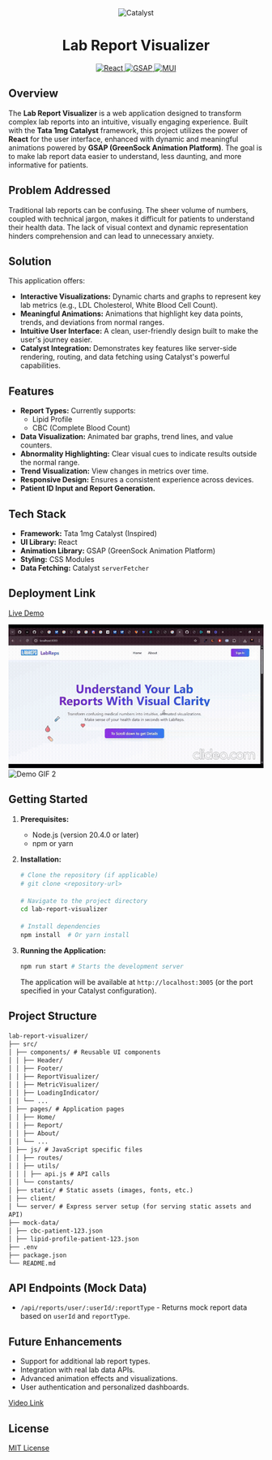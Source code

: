 <div align="center">
  <img src="https://img.shields.io/badge/Tata_1mg_Catalyst-Inspired-blueviolet?style=for-the-badge&logo=data:image/svg+xml;base64,PHN2ZyB3aWR0aD0iMzIiIGhlaWdodD0iMzIiIHZpZXdCb3g9IjAgMCA1MTIgNTEyIiBmaWxsPSJub25lIiB4bWxucz0iaHR0cDovL3d3dy53My5vcmcvMjAwMC9zdmciPjxjaXJjbGUgY3g9IjI1NiIgY3k9IjI1NiIgcj0iMjU2IiBmaWxsPSIjZDJkMmQyIi8+PHRleHQgeD0iMTI4IiB5PSIzMDAiIGZvbnQtc2l6ZT0iMTIwIiBmaWxsPSJ3aGl0ZSI+YzwvdGV4dD48L3N2Zz4=" alt="Catalyst" />
  <h1>Lab Report Visualizer</h1>
</div>

<div align="center">
  <a href="https://reactjs.org/">
    <img src="https://img.shields.io/badge/React-20232A?style=for-the-badge&logo=react&logoColor=61DAFB" alt="React" />
  </a>
  <a href="https://greensock.com/gsap/">
    <img src="https://img.shields.io/badge/GSAP-88CE00?style=for-the-badge&logo=greensock&logoColor=white" alt="GSAP" />
  </a>
  <a href="https://mui.com/">
    <img src="https://img.shields.io/badge/MUI-007FFF?style=for-the-badge&logo=mui&logoColor=white" alt="MUI" />
  </a>
</div>

## Overview

The **Lab Report Visualizer** is a web application designed to transform complex lab reports into an intuitive, visually engaging experience. Built with the **Tata 1mg Catalyst** framework, this project utilizes the power of **React** for the user interface, enhanced with dynamic and meaningful animations powered by **GSAP (GreenSock Animation Platform)**. The goal is to make lab report data easier to understand, less daunting, and more informative for patients.

## Problem Addressed

Traditional lab reports can be confusing. The sheer volume of numbers, coupled with technical jargon, makes it difficult for patients to understand their health data. The lack of visual context and dynamic representation hinders comprehension and can lead to unnecessary anxiety.

## Solution

This application offers:

*   **Interactive Visualizations:**  Dynamic charts and graphs to represent key lab metrics (e.g., LDL Cholesterol, White Blood Cell Count).
*   **Meaningful Animations:** Animations that highlight key data points, trends, and deviations from normal ranges.
*   **Intuitive User Interface:** A clean, user-friendly design built to make the user's journey easier.
*   **Catalyst Integration:** Demonstrates key features like server-side rendering, routing, and data fetching using Catalyst's powerful capabilities.

## Features

*   **Report Types:** Currently supports:
    *   Lipid Profile
    *   CBC (Complete Blood Count)
*   **Data Visualization:** Animated bar graphs, trend lines, and value counters.
*   **Abnormality Highlighting:** Clear visual cues to indicate results outside the normal range.
*   **Trend Visualization:** View changes in metrics over time.
*   **Responsive Design:** Ensures a consistent experience across devices.
*   **Patient ID Input and Report Generation.**

## Tech Stack

*   **Framework:** Tata 1mg Catalyst (Inspired)
*   **UI Library:** React
*   **Animation Library:** GSAP (GreenSock Animation Platform)
*   **Styling:** CSS Modules
*   **Data Fetching:** Catalyst `serverFetcher`



## Deployment Link

[Live Demo](https://labreps.netlify.app/)

![Demo GIF](./public/lovable-uploads/clideo_editor_2a6c007a72414f04835aaeef93e0a6e7.gif)
![Demo GIF 2](./public/lovable-uploads/clideo_editor_87538582e0914ba48b58151adea02c47.gif)

## Getting Started

1.  **Prerequisites:**
    *   Node.js (version 20.4.0 or later)
    *   npm or yarn

2.  **Installation:**

    ```bash
    # Clone the repository (if applicable)
    # git clone <repository-url>

    # Navigate to the project directory
    cd lab-report-visualizer

    # Install dependencies
    npm install  # Or yarn install
    ```

3.  **Running the Application:**

    ```bash
    npm run start # Starts the development server
    ```

    The application will be available at `http://localhost:3005` (or the port specified in your Catalyst configuration).

## Project Structure

```
lab-report-visualizer/
├── src/
│ ├── components/ # Reusable UI components
│ │ ├── Header/
│ │ ├── Footer/
│ │ ├── ReportVisualizer/
│ │ ├── MetricVisualizer/
│ │ ├── LoadingIndicator/
│ │ └── ...
│ ├── pages/ # Application pages
│ │ ├── Home/
│ │ ├── Report/
│ │ ├── About/
│ │ └── ...
│ ├── js/ # JavaScript specific files
│ │ ├── routes/
│ │ ├── utils/
│ │ │ ├── api.js # API calls
│ │ └── constants/
│ ├── static/ # Static assets (images, fonts, etc.)
│ ├── client/
│ └── server/ # Express server setup (for serving static assets and API)
├── mock-data/
│ ├── cbc-patient-123.json
│ ├── lipid-profile-patient-123.json
├── .env
├── package.json
└── README.md
```


## API Endpoints (Mock Data)

*   `/api/reports/user/:userId/:reportType` - Returns mock report data based on `userId` and `reportType`.

## Future Enhancements

*   Support for additional lab report types.
*   Integration with real lab data APIs.
*   Advanced animation effects and visualizations.
*   User authentication and personalized dashboards.


[Video Link](https://www.loom.com/share/82b6abc346e34ac08b03a1c1c52e1f5b?sid=5a732e5a-9809-495c-9ab8-de03bffc5b66)


## License

[MIT License](LICENSE)